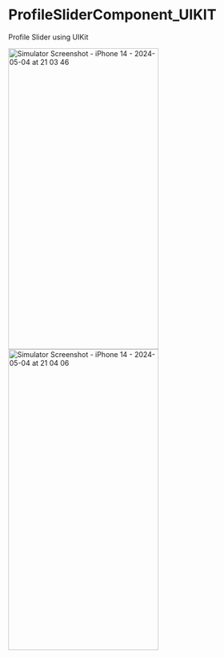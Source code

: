 # ProfileSliderComponent_UIKIT
Profile Slider using UIKit 


<img src = "https://github.com/Rohit2001Das/ProfileSliderComponent_UIKIT/assets/60841345/ad6e05c2-6b4f-40b4-850a-47df44eecc51?raw=true" alt="Simulator Screenshot - iPhone 14 - 2024-05-04 at 21 03 46" width="300" height="600">

<img src="https://github.com/Rohit2001Das/ProfileSliderComponent_UIKIT/assets/60841345/aae02406-0aba-4f1e-afb4-97cea7ad4bd1?raw=true" alt="Simulator Screenshot - iPhone 14 - 2024-05-04 at 21 04 06" width="300" height="600">
